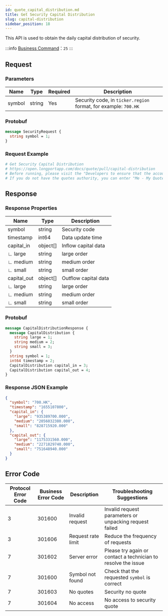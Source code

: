 ```yaml
---
id: quote_capital_distribution.md
title: Get Security Capital Distribution
slug: capital-distribution
sidebar_position: 18
---
```


This API is used to obtain the daily capital distribution of security.

:::info
[Business Command](../../socket/biz-command)：`25`
:::

## Request

### Parameters

| Name   | Type   | Required | Description                                                     |
| ------ | ------ | -------- | --------------------------------------------------------------- |
| symbol | string | Yes      | Security code, in `ticker.region` format, for example: `700.HK` |

### Protobuf

```protobuf
message SecurityRequest {
  string symbol = 1;
}
```

### Request Example

```python
# Get Security Capital Distribution
# https://open.longportapp.com/docs/quote/pull/capital-distribution
# Before running, please visit the "Developers to ensure that the account has the correct quotes authority.
# If you do not have the quotes authority, you can enter "Me - My Quotes - Store" to purchase the authority through the "LongPort" mobile app.
```

## Response

### Response Properties

| Name        | Type     | Description          |
| ----------- | -------- | -------------------- |
| symbol      | string   | Security code        |
| timestamp   | int64    | Data update time     |
| capital_in  | object[] | Inflow capital data  |
| ∟ large     | string   | large order          |
| ∟ medium    | string   | medium order         |
| ∟ small     | string   | small order          |
| capital_out | object[] | Outflow capital data |
| ∟ large     | string   | large order          |
| ∟ medium    | string   | medium order         |
| ∟ small     | string   | small order          |

### Protobuf

```protobuf
message CapitalDistributionResponse {
  message CapitalDistribution {
    string large = 1;
    string medium = 2;
    string small = 3;
  }
  string symbol = 1;
  int64 timestamp = 2;
  CapitalDistribution capital_in = 3;
  CapitalDistribution capital_out = 4;
}
```

### Response JSON Example

```json
{
  "symbol": "700.HK",
  "timestamp": "1655107800",
  "capital_in": {
    "large": "935389700.000",
    "medium": "2056032380.000",
    "small": "828715920.000"
  },
  "capital_out": {
    "large": "1175331560.000",
    "medium": "2271829740.000",
    "small": "751648940.000"
  }
}
```

## Error Code

| Protocol Error Code | Business Error Code | Description        | Troubleshooting Suggestions                                   |
| ------------------- | ------------------- | ------------------ | ------------------------------------------------------------- |
| 3                   | 301600              | Invalid request    | Invalid request parameters or unpacking request failed        |
| 3                   | 301606              | Request rate limit | Reduce the frequency of requests                              |
| 7                   | 301602              | Server error       | Please try again or contact a technician to resolve the issue |
| 7                   | 301600              | Symbol not found   | Check that the requested `symbol` is correct                  |
| 7                   | 301603              | No quotes          | Security no quote                                             |
| 7                   | 301604              | No access          | No access to security quote                                   |
